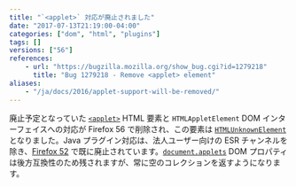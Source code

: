 ```yaml
---
title: "`<applet>` 対応が廃止されました"
date: "2017-07-13T21:19:00-04:00"
categories: ["dom", "html", "plugins"]
tags: []
versions: ["56"]
references:
    - url: "https://bugzilla.mozilla.org/show_bug.cgi?id=1279218"
      title: "Bug 1279218 - Remove <applet> element"
aliases:
    - "/ja/docs/2016/applet-support-will-be-removed/"
---
```

廃止予定となっていた [`<applet>`](https://developer.mozilla.org/docs/Web/HTML/Element/applet) HTML 要素と `HTMLAppletElement` DOM インターフェイスへの対応が Firefox 56 で削除され、この要素は [`HTMLUnknownElement`](https://developer.mozilla.org/docs/Web/API/HTMLUnknownElement) となりました。Java プラグイン対応は、法人ユーザー向けの ESR チャンネルを除き、[Firefox 52](https://www.fxsitecompat.dev/ja/docs/2016/plug-in-support-has-been-dropped-other-than-flash/) で既に廃止されています。[`document.applets`](https://developer.mozilla.org/docs/Web/API/Document/applets) DOM プロパティは後方互換性のため残されますが、常に空のコレクションを返すようになります。
